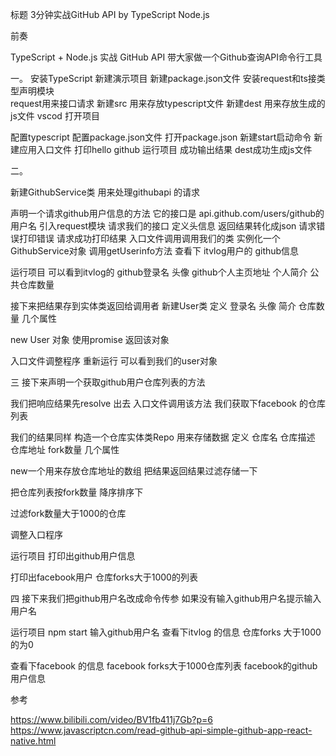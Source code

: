 

标题 3分钟实战GitHub API by TypeScript Node.js

前奏

TypeScript + Node.js 实战 GitHub API
带大家做一个Github查询API命令行工具


一。
安装TypeScript
新建演示项目
新建package.json文件
安装request和ts接类型声明模块  
request用来接口请求
新建src 用来存放typescript文件
新建dest 用来存放生成的js文件
vscod 打开项目

配置typescript
配置package.json文件
打开package.json 新建start启动命令
新建应用入口文件 打印hello github
运行项目
成功输出结果
dest成功生成js文件

二。

新建GithubService类 用来处理githubapi 的请求

声明一个请求github用户信息的方法
它的接口是 api.github.com/users/github的用户名
引入request模块
请求我们的接口
定义头信息
返回结果转化成json
请求错误打印错误
请求成功打印结果
入口文件调用调用我们的类
实例化一个GithubService对象
调用getUserinfo方法
查看下 itvlog用户的 github信息

运行项目
可以看到itvlog的
github登录名
头像
github个人主页地址
个人简介
公共仓库数量


接下来把结果存到实体类返回给调用者
新建User类
定义 登录名 头像 简介 仓库数量 几个属性

new User 对象
使用promise 返回该对象

入口文件调整程序
重新运行
可以看到我们的user对象

三
接下来声明一个获取github用户仓库列表的方法

我们把响应结果先resolve 出去
入口文件调用该方法
我们获取下facebook 的仓库列表

我们的结果同样
构造一个仓库实体类Repo 用来存储数据
定义 仓库名 仓库描述 仓库地址  fork数量 几个属性

new一个用来存放仓库地址的数组
把结果返回结果过滤存储一下

把仓库列表按fork数量 降序排序下

过滤fork数量大于1000的仓库

调整入口程序

运行项目
打印出github用户信息

打印出facebook用户 仓库forks大于1000的列表

四
接下来我们把github用户名改成命令传参
如果没有输入github用户名提示输入用户名

运行项目
npm start 输入github用户名
查看下itvlog 的信息
仓库forks 大于1000的为0

查看下facebook 的信息
facebook forks大于1000仓库列表
facebook的github用户信息



参考

https://www.bilibili.com/video/BV1fb411j7Gb?p=6
https://www.javascriptcn.com/read-github-api-simple-github-app-react-native.html
